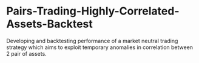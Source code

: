 # Pairs-Trading-Highly-Correlated-Assets-Backtest
Developing and backtesting performance of a market neutral trading strategy which aims to exploit temporary anomalies in correlation between 2 pair of assets.
